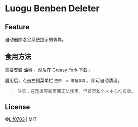 # Luogu Benben Deleter

## Feature

自动删除洛谷系统提示的犇犇。

## 食用方法

需要安装 [油猴](https://www.tampermonkey.net) ，然后在 [Greasy Fork](https://greasyfork.org/scripts/390211-luogu-benben-deleter) 下载 。

启用后，点击左侧菜单栏 `应用 -> 清理犇犇` ，即可自动清理。

> 注意：在题库等新页面无法使用，但首页和个人中心均有效。

## License

&copy;[Llf0703](https://llf0703.com) | MIT